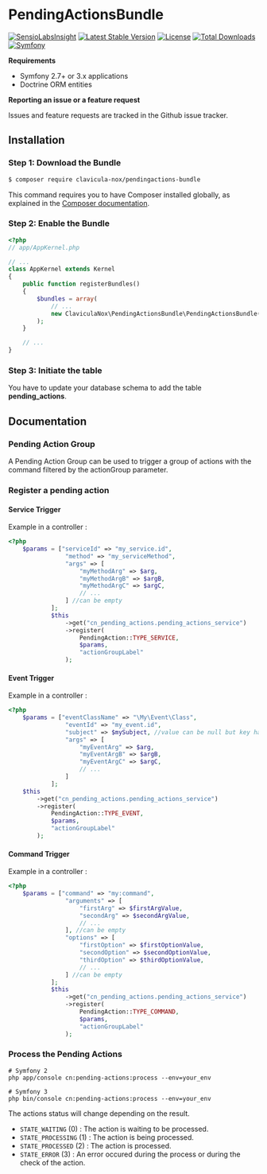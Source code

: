 PendingActionsBundle
===================

[![SensioLabsInsight](https://insight.sensiolabs.com/projects/c607d9d8-329b-461a-82f8-8ad30be60be8/mini.png)](https://insight.sensiolabs.com/projects/c607d9d8-329b-461a-82f8-8ad30be60be8)
[![Latest Stable Version](https://poser.pugx.org/clavicula-nox/pendingactions-bundle/v/stable)](https://packagist.org/packages/clavicula-nox/pendingactions-bundle)
[![License](https://poser.pugx.org/clavicula-nox/pendingactions-bundle/license)](https://packagist.org/packages/clavicula-nox/pendingactions-bundle)
[![Total Downloads](https://poser.pugx.org/clavicula-nox/pendingactions-bundle/downloads)](https://packagist.org/packages/clavicula-nox/pendingactions-bundle)
[![Symfony](https://img.shields.io/badge/Symfony-%202.7%20and%203.x-green.svg "Supports Symfony 2.7+ and 3.x")](https://symfony.com/)

**Requirements**

  * Symfony 2.7+ or 3.x applications
  * Doctrine ORM entities

**Reporting an issue or a feature request**

Issues and feature requests are tracked in the Github issue tracker.

Installation
------------

### Step 1: Download the Bundle

```bash
$ composer require clavicula-nox/pendingactions-bundle
```

This command requires you to have Composer installed globally, as explained
in the [Composer documentation](https://getcomposer.org/doc/00-intro.md).

### Step 2: Enable the Bundle

```php
<?php
// app/AppKernel.php

// ...
class AppKernel extends Kernel
{
    public function registerBundles()
    {
        $bundles = array(
            // ...
            new ClaviculaNox\PendingActionsBundle\PendingActionsBundle(),
        );
    }

    // ...
}
```

### Step 3: Initiate the table

You have to update your database schema to add the table **pending_actions**.

Documentation
-------------

### Pending Action Group
A Pending Action Group can be used to trigger a group of actions with the command filtered by the actionGroup parameter.

### Register a pending action

#### Service Trigger

Example in a controller : 

```php
<?php
    $params = ["serviceId" => "my_service.id",
                "method" => "my_serviceMethod",
                "args" => [
                    "myMethodArg" => $arg,
                    "myMethodArgB" => $argB,
                    "myMethodArgC" => $argC,
                    // ...
                ] //can be empty
            ];
            $this
                ->get("cn_pending_actions.pending_actions_service")
                ->register(
                    PendingAction::TYPE_SERVICE,
                    $params,
                    "actionGroupLabel"
                );
```

#### Event Trigger

Example in a controller : 

```php
<?php
    $params = ["eventClassName" => "\My\Event\Class",
                "eventId" => "my_event.id",
                "subject" => $mySubject, //value can be null but key have to be defined
                "args" => [
                    "myEventArg" => $arg,
                    "myEventArgB" => $argB,
                    "myEventArgC" => $argC,
                    // ...
                ]
            ];
    $this
        ->get("cn_pending_actions.pending_actions_service")
        ->register(
            PendingAction::TYPE_EVENT,
            $params,
            "actionGroupLabel"
        );
```

#### Command Trigger

Example in a controller : 

```php
<?php
    $params = ["command" => "my:command",
                "arguments" => [
                    "firstArg" => $firstArgValue,
                    "secondArg" => $secondArgValue,
                    // ...
                ], //can be empty
                "options" => [
                    "firstOption" => $firstOptionValue,
                    "secondOption" => $secondOptionValue,
                    "thirdOption" => $thirdOptionValue,
                    // ...
                ] //can be empty
            ];
            $this
                ->get("cn_pending_actions.pending_actions_service")
                ->register(
                    PendingAction::TYPE_COMMAND,
                    $params,
                    "actionGroupLabel"
                );
```

### Process the Pending Actions

```cli
# Symfony 2
php app/console cn:pending-actions:process --env=your_env

# Symfony 3
php bin/console cn:pending-actions:process --env=your_env
```

The actions status will change depending on the result.

  * `STATE_WAITING` (0) : The action is waiting to be processed.
  * `STATE_PROCESSING` (1) : The action is being processed.
  * `STATE_PROCESSED` (2) : The action is processed.
  * `STATE_ERROR` (3) : An error occured during the process or during the check of the action.
